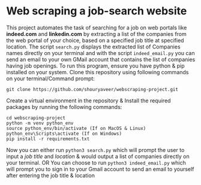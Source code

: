 # Web scraping a job-search website

This project automates the task of searching for a job on web portals like **indeed.com** and **linkedin.com** by extracting a list of the companies from the web portal of your choice, based on a specified job title at specified location. The script ```search.py``` displays the extracted list of Companies names directly on your terminal and with the script ```indeed_email.py``` you can send an email to your own GMail account that contains the list of companies having job openings.
To run this program, ensure you have python & pip installed on your system.
Clone this repository using following commands on your terminal/Command prompt:
```
git clone https://github.com/shouryaveer/webscraping-project.git
```
Create a virtual environment in the repository & Install the required packages by running the following commands:
```
cd webscraping-project
python -m venv python_env
source python_env/bin/activate (If on MacOS & Linux)
python_env\Scripts\activate (If on Windows)
pip install -r requirements.txt
```
Now you can either run ```python3 search.py``` which will prompt the user to input a *job title* and *location* & would output a list of companies directly on your terminal. OR You can choose to run ```python3 indeed_email.py``` which will prompt you to sign in to your Gmail account to send an email to yourself after entering the job title & location
